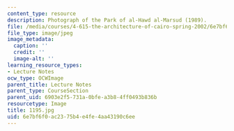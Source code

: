 ```yaml
---
content_type: resource
description: Photograph of the Park of al-Hawd al-Marsud (1989).
file: /media/courses/4-615-the-architecture-of-cairo-spring-2002/6e7bf6f0ac2375b4e4fe4aa43190c6ee_1195.jpg
file_type: image/jpeg
image_metadata:
  caption: ''
  credit: ''
  image-alt: ''
learning_resource_types:
- Lecture Notes
ocw_type: OCWImage
parent_title: Lecture Notes
parent_type: CourseSection
parent_uid: 6903e2f5-731a-0bfe-a3b8-4ff0493b836b
resourcetype: Image
title: 1195.jpg
uid: 6e7bf6f0-ac23-75b4-e4fe-4aa43190c6ee
---
```

